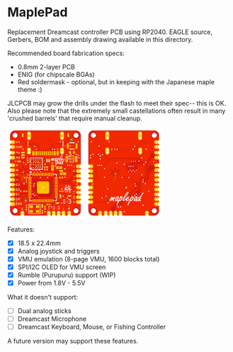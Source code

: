 # MaplePad 

Replacement Dreamcast controller PCB using RP2040. EAGLE source, Gerbers, BOM and assembly drawing available in this directory.

Recommended board fabrication specs: 
- 0.8mm 2-layer PCB
- ENIG (for chipscale BGAs)
- Red soldermask - optional, but in keeping with the Japanese maple theme :) 

JLCPCB may grow the drills under the flash to meet their spec-- this is OK. Also please note that the extremely small castellations often result in many 'crushed barrels' that require manual cleanup.

<img src="maplepad_pro.png" width="350">

Features:
- [x] 18.5 x 22.4mm
- [x] Analog joystick and triggers
- [x] VMU emulation (8-page VMU, 1600 blocks total)
- [x] SPI/I2C OLED for VMU screen
- [x] Rumble (Purupuru) support (WIP)
- [x] Power from 1.8V - 5.5V

What it doesn't support:
- [ ] Dual analog sticks
- [ ] Dreamcast Microphone
- [ ] Dreamcast Keyboard, Mouse, or Fishing Controller

A future version may support these features.
